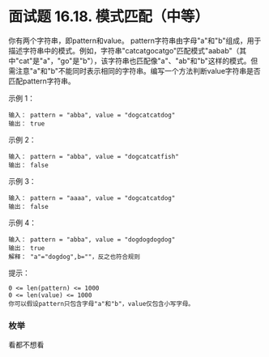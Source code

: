 # 面试题 16.18. 模式匹配（中等）

你有两个字符串，即pattern和value。 pattern字符串由字母"a"和"b"组成，用于描述字符串中的模式。例如，字符串"catcatgocatgo"匹配模式"aabab"（其中"cat"是"a"，"go"是"b"），该字符串也匹配像"a"、"ab"和"b"这样的模式。但需注意"a"和"b"不能同时表示相同的字符串。编写一个方法判断value字符串是否匹配pattern字符串。

示例 1：

    输入： pattern = "abba", value = "dogcatcatdog"
    输出： true

示例 2：

    输入： pattern = "abba", value = "dogcatcatfish"
    输出： false

示例 3：

    输入： pattern = "aaaa", value = "dogcatcatdog"
    输出： false

示例 4：

    输入： pattern = "abba", value = "dogdogdogdog"
    输出： true
    解释： "a"="dogdog",b=""，反之也符合规则

提示：

    0 <= len(pattern) <= 1000
    0 <= len(value) <= 1000
    你可以假设pattern只包含字母"a"和"b"，value仅包含小写字母。

### 枚举
看都不想看